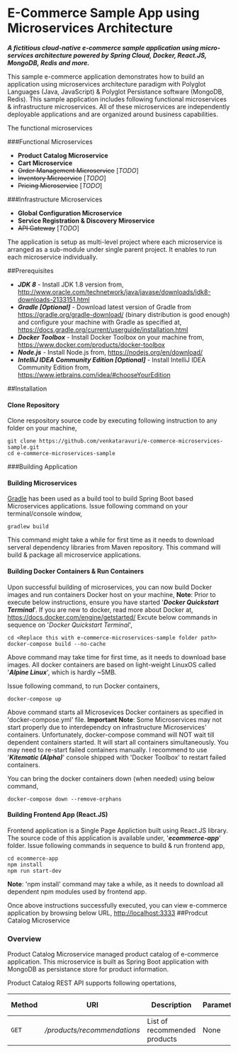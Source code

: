 # E-Commerce Sample App using Microservices Architecture
**_A fictitious cloud-native e-commerce sample application using micro-services architecture powered by Spring Cloud, Docker, React.JS, MongoDB, Redis and more._**

This sample e-commerce application demonstrates how to build an application using microservices architecture paradigm with Polyglot Languages (Java, JavaScript) & Polyglot Persistance software (MongoDB, Redis). This sample application includes following functional microservices & infrastructure microservices. All of these microservices are independently deployable applications and are organized around business capabilities.

The functional microservices 

###Functional Microservices
* **Product Catalog Microservice**
* **Cart Microservice**
* ~~Order Management Microservice~~ [_TODO_]
* ~~Inventory Microervice~~ [_TODO_]
* ~~Pricing Microservice~~ [_TODO_]

###Infrastructure Microservices
* **Global Configuration Microservice**
* **Service Registration & Discovery Miroservice**
* ~~API Gateway~~ [_TODO_]

The application is setup as multi-level project where each microservice is arranged as a sub-module under single parent project. It enables to run each microservice individually.

##Prerequisites
* **_JDK 8_** - Install JDK 1.8 version from, http://www.oracle.com/technetwork/java/javase/downloads/jdk8-downloads-2133151.html
* **_Gradle [Optional]_** - Download latest version of Gradle from https://gradle.org/gradle-download/ (binary distribution is good enough) and configure your machine with Gradle as specified at, https://docs.gradle.org/current/userguide/installation.html
* **_Docker Toolbox_** - Install Docker Toolbox on your machine from, https://www.docker.com/products/docker-toolbox
* **_Node.js_** - Install Node.js from, https://nodejs.org/en/download/
* **_IntelliJ IDEA Community Edition [Optional]_** - Install IntelliJ IDEA Community Edition from, https://www.jetbrains.com/idea/#chooseYourEdition

##Installation
#### Clone Repository
Clone respository source code by executing following instruction to any folder on your machine,
```
git clone https://github.com/venkataravuri/e-commerce-microservices-sample.git
cd e-commerce-microservices-sample
```
###Building Application
#### Building Microservices
[Gradle](https://gradle.org/getting-started-gradle/) has been used as a build tool to build Spring Boot based Microservices applications. Issue following command on your terminal/console window,
```
gradlew build
```
This command might take a while for first time as it needs to download serveral dependency libraries from Maven repository. This command will build & package all microservice applications.
#### Building Docker Containers & Run Containers
Upon successful building of microservices, you can now build Docker images and run containers Docker host on your machine,
**Note**: Prior to execute below instructions, ensure you have started '**_Docker Quickstart Terminal_**'. If you are new to docker, read more about Docker at, https://docs.docker.com/engine/getstarted/
Excute below commands in sequence on '_Docker Quickstart Terminal_',
```
cd <Replace this with e-commerce-microservices-sample folder path>
docker-compose build --no-cache
```
Above command may take time for first time, as it needs to download base images. All docker containers are based on light-weight LinuxOS called '**_Alpine Linux_**', which is hardly ~5MB. 

Issue following command, to run Docker containers,
```
docker-compose up
```
Above command starts all Microsevices Docker containers as specified in 'docker-compose.yml' file. 
**Important Note**: Some Microservices may not start properly due to interdependcy on infrastructure Microservices' containers. Unfortunately, docker-compose command will NOT wait till dependent containers started. It will start all containers simultaneously. You may need to re-start failed containers manually. I recommend to use '**_Kitematic (Alpha)_**' console shipped with 'Docker Toolbox' to restart failed containers.

You can bring the docker containers down (when needed) using below command,
```
docker-compose down --remove-orphans
```
#### Building Frontend App (React.JS)
Frontend application is a Single Page Appliction built using React.JS library. The source code of this application is available under, '**_ecommerce-app_**' folder. 
Issue following commands in sequence to build & run frontend app,
```
cd ecommerce-app
npm install
npm run start-dev
```
**Note**: 'npm install' command may take a while, as it needs to download all dependent npm modules used by frontend app.

Once above instructions successfully executed, you can view e-commerce application by browsing below URL,
[http://localhost:3333](http://localhost:3333)
##Prodcut Catalog Microservice

### Overview
Product Catalog Microservice managed product catalog of e-commerce application. This microservice is built as Spring Boot application with MongoDB as persistance store for product information.

Product Catalog REST API supports following opertations,

Method | URI | Description | Parameters | Request JSON | Response JSON
--- | --- | --- | --- | --- | ---
`GET` | */products/recommendations* | List of recommended products | None | None |

